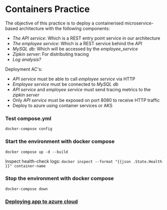 # Containers Practice

The objective of this practice is to deploy a containerised microservice-based architecture with the following components:

- _The API service_: Which is a REST entry point service in our architecture
- _The employee service_: Which is a REST service behind the _API_
- _MySQL db_: Which will be accessed by the _employee_service_
- _Zipkin server_: For distributing tracing
- _Log analysis?_

Deployment AC's:
- _API service_ must be able to call _employee service_ via HTTP
- _Employee service_ must be connected to _MySQL db_
- _API service_ and _employee service_ must send tracing metrics to the _zipkin server_
- Only _API service_ must be exposed on port 8080 to receive HTTP traffic
- Deploy to azure using container services or AKS

### Test compose.yml

`docker-compose config`

### Start the environment with docker compose

`docker compose up -d --build`

Inspect health-check logs: `docker inspect --format "{{json .State.Health }}" container-name`

### Stop the environment with docker compose

`docker-compose down`

### [Deploying app to azure cloud](azure-docs.md)